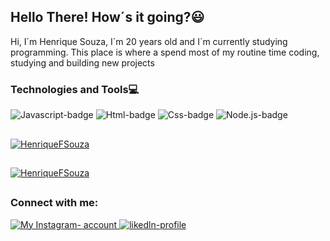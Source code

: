 <h2><Strong> Hello There! How´s it going?😃</strong></h2> 

<p>Hi, I´m Henrique Souza, I´m 20 years old and I´m currently studying programming.
This place is where a spend most of my routine time coding, studying and building new projects</p>

<h3>Technologies and Tools💻</h3>
<div>
 <img src="https://img.shields.io/badge/JavaScript-F7DF1E?style=for-the-badge&logo=javascript&logoColor=black" alt="Javascript-badge">
 <img src="https://img.shields.io/badge/HTML5-E34F26?style=for-the-badge&logo=html5&logoColor=white" alt="Html-badge">
 <img src="https://img.shields.io/badge/CSS3-1572B6?style=for-the-badge&logo=css3&logoColor=white" alt="Css-badge">
 <img src="https://img.shields.io/badge/Node.js-43853D?style=for-the-badge&logo=node.js&logoColor=white" alt="Node.js-badge">

</div>

##

[![HenriqueFSouza](https://github-readme-stats.vercel.app/api/top-langs/?username=HenriqueFSouza&hide=html&layout=compact&theme=dark)](https://github.com/HenriqueFSouza/)

##

 [![HenriqueFSouza](https://github-readme-stats.vercel.app/api?username=HenriqueFSouza&theme=dark&show_icons=true)](https://github.com/HenriqueFSouza/)

##

<h3> Connect with me:</h3>

<div>
 <a href="https://www.instagram.com/szhenrique0/"> <img src="https://img.shields.io/badge/Instagram-E4405F?style=for-the-badge&logo=instagram&logoColor=white" alt="My Instagram-   account"> </a> 
<a href="https://www.linkedin.com/in/henrique-francisco-794500226/"> <img src="https://img.shields.io/badge/LinkedIn-0077B5?style=for-the-badge&logo=linkedin&logoColor=white" alt="likedln-profile"> </a> 
</div>

